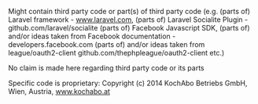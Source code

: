 Might contain third party code or part(s) of third party code
(e.g. (parts of) Laravel framework - www.laravel.com,
(parts of) Laravel Socialite Plugin - github.com/laravel/socialite
(parts of) Facebook Javascript SDK,
(parts of) and/or ideas taken from  Facebook documentation - developers.facebook.com
(parts of) and/or ideas taken from league/oauth2-client github.com/thephpleague/oauth2-client
etc.)

No claim is made here regarding third party code or its parts

Specific code is proprietary: Copyright (c) 2014 KochAbo Betriebs GmbH, Wien, Austria, www.kochabo.at
